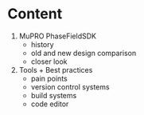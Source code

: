 # Content

1. MuPRO PhaseFieldSDK 
   - history
   - old and new design comparison
   - closer look
2. Tools + Best practices
   - pain points
   - version control systems
   - build systems
   - code editor